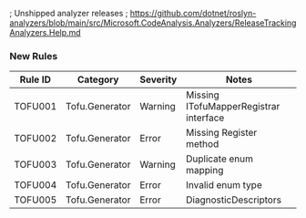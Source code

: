 ; Unshipped analyzer releases
; https://github.com/dotnet/roslyn-analyzers/blob/main/src/Microsoft.CodeAnalysis.Analyzers/ReleaseTrackingAnalyzers.Help.md

### New Rules
Rule ID | Category       | Severity | Notes                                  
---------|----------------|----------|----------------------------------------
TOFU001 | Tofu.Generator | Warning  | Missing ITofuMapperRegistrar interface 
TOFU002 | Tofu.Generator | Error    | Missing Register method                
TOFU003 | Tofu.Generator | Warning  | Duplicate enum mapping                 
TOFU004 | Tofu.Generator | Error    | Invalid enum type                      
TOFU005 | Tofu.Generator | Error | DiagnosticDescriptors
